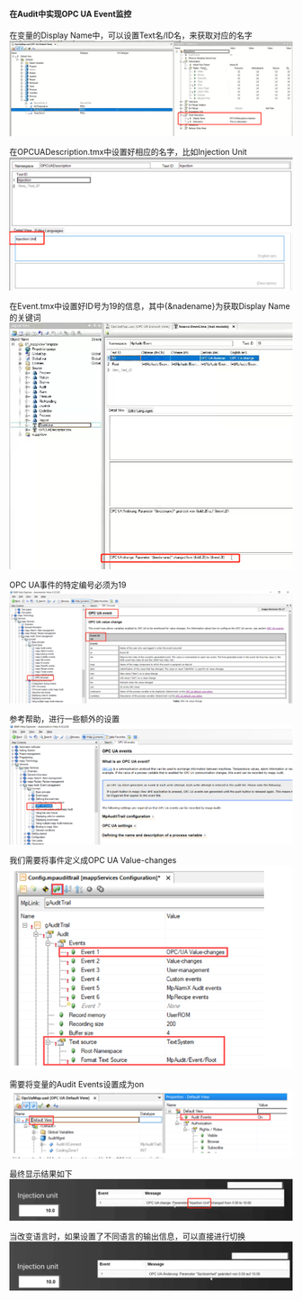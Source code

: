 #### 在Audit中实现OPC UA Event监控
在变量的Display Name中，可以设置Text名/ID名，来获取对应的名字
![](FILES/032mapp%20Services%205.17更新_在Audit中实现OPC%20UA%20Event监控/image-20221220144953995.png)

在OPCUADescription.tmx中设置好相应的名字，比如Injection Unit
![](FILES/032mapp%20Services%205.17更新_在Audit中实现OPC%20UA%20Event监控/image-20221220145005558.png)


在Event.tmx中设置好ID号为19的信息，其中{&nadename}为获取Display Name的关键词
![](FILES/032mapp%20Services%205.17更新_在Audit中实现OPC%20UA%20Event监控/image-20221220145018606.png)


OPC UA事件的特定编号必须为19
![](FILES/032mapp%20Services%205.17更新_在Audit中实现OPC%20UA%20Event监控/image-20221220145030154.png)

参考帮助，进行一些额外的设置
![](FILES/032mapp%20Services%205.17更新_在Audit中实现OPC%20UA%20Event监控/image-20221220145042857.png)


我们需要将事件定义成OPC UA Value-changes
![](FILES/032mapp%20Services%205.17更新_在Audit中实现OPC%20UA%20Event监控/image-20221220145101909.png)

需要将变量的Audit Events设置成为on
![](FILES/032mapp%20Services%205.17更新_在Audit中实现OPC%20UA%20Event监控/image-20221220145114317.png)

最终显示结果如下
![](FILES/032mapp%20Services%205.17更新_在Audit中实现OPC%20UA%20Event监控/image-20221220145123448.png)

当改变语言时，如果设置了不同语言的输出信息，可以直接进行切换
![](FILES/032mapp%20Services%205.17更新_在Audit中实现OPC%20UA%20Event监控/image-20221220145133580.png)

